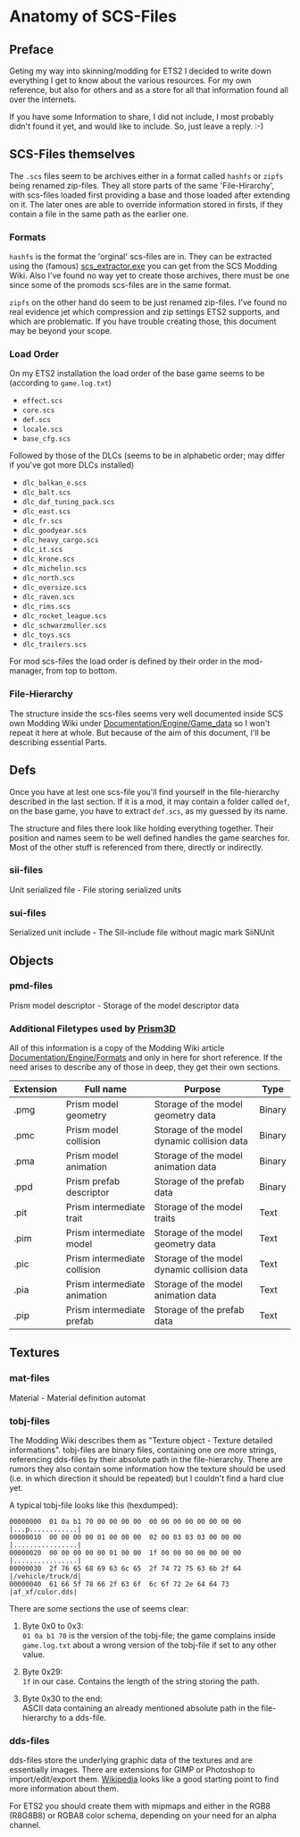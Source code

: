 # Anatomy of SCS-Files

## Preface
Geting my way into skinning/modding for ETS2 I decided to write down everything I get to know about the various resources. For my own reference, but also for others and as a store for all that information found all over the internets.

If you have some Information to share, I did not include, I most probably didn't found it yet, and would like to include. So, just leave a reply. :-)

## SCS-Files themselves
The `.scs` files seem to be archives either in a format called `hashfs` or `zipfs` being renamed zip-files. They all store parts of the same 'File-Hirarchy', with scs-files loaded first providing a base and those loaded after extending on it. The later ones are able to override information stored in firsts, if they contain a file in the same path as the earlier one.

### Formats
`hashfs` is the format the 'orginal' scs-files are in. They can be extracted using the (famous) [scs_extractor.exe](https://modding.scssoft.com/wiki/Documentation/Tools/Game_Archive_Extractor) you can get from the SCS Modding Wiki. Also I've found no way yet to create those archives, there must be one since some of the promods scs-files are in the same format.

`zipfs` on the other hand do seem to be just renamed zip-files. I've found no real evidence jet which compression and zip settings ETS2 supports, and which are problematic. If you have trouble creating those, this document may be beyond your scope.

### Load Order
On my ETS2 installation the load order of the base game seems to be (according to `game.log.txt`)
  * `effect.scs`
  * `core.scs`
  * `def.scs`
  * `locale.scs`
  * `base_cfg.scs`

Followed by those of the DLCs (seems to be in alphabetic order; may differ if you've got more DLCs installed)
  * `dlc_balkan_e.scs`
  * `dlc_balt.scs`
  * `dlc_daf_tuning_pack.scs`
  * `dlc_east.scs`
  * `dlc_fr.scs`
  * `dlc_goodyear.scs`
  * `dlc_heavy_cargo.scs`
  * `dlc_it.scs`
  * `dlc_krone.scs`
  * `dlc_michelin.scs`
  * `dlc_north.scs`
  * `dlc_oversize.scs`
  * `dlc_raven.scs`
  * `dlc_rims.scs`
  * `dlc_rocket_league.scs`
  * `dlc_schwarzmuller.scs`
  * `dlc_toys.scs`
  * `dlc_trailers.scs`

For mod scs-files the load order is defined by their order in the mod-manager, from top to bottom.

### File-Hierarchy
The structure inside the scs-files seems very well documented inside SCS own Modding Wiki under [Documentation/Engine/Game_data](https://modding.scssoft.com/wiki/Documentation/Engine/Game_data) so I won't repeat it here at whole. But because of the aim of this document, I'll be describing essential Parts.

## Defs
Once you have at lest one scs-file you'll find yourself in the file-hierarchy described in the last section. If it is a mod, it may contain a folder called `def`, on the base game, you have to extract `def.scs`, as my guessed by its name.

The structure and files there look like holding everything together. Their position and names seem to be well defined handles the game searches for. Most of the other stuff is referenced from there, directly or indirectly.

### sii-files
Unit serialized file - File storing serialized units 

### sui-files
Serialized unit include - The SII-include file without magic mark SiiNUnit 

## Objects

### pmd-files
Prism model descriptor - Storage of the model descriptor data

### Additional Filetypes used by [Prism3D](https://scssoft.com/technology)
All of this information is a copy of the Modding Wiki article [Documentation/Engine/Formats](https://modding.scssoft.com/wiki/Documentation/Engine/Formats) and only in here for short reference. If the need arises to describe any of those in deep, they get their own sections.

| Extension | Full name | Purpose | Type | 
|-----------|-----------|---------|------|
|.pmg | Prism model geometry         | Storage of the model geometry data          | Binary
|.pmc | Prism model collision        | Storage of the model dynamic collision data | Binary
|.pma | Prism model animation        | Storage of the model animation data         | Binary
|.ppd | Prism prefab descriptor      | Storage of the prefab data                  | Binary
|.pit | Prism intermediate trait     | Storage of the model traits                 | Text
|.pim | Prism intermediate model     | Storage of the model geometry data          | Text
|.pic | Prism intermediate collision | Storage of the model dynamic collision data | Text
|.pia | Prism intermediate animation | Storage of the model animation data         | Text
|.pip | Prism intermediate prefab    | Storage of the prefab data                  | Text 

## Textures

### mat-files
Material - Material definition
automat

### tobj-files
The Modding Wiki describes them as "Texture object - Texture detailed informations". tobj-files are binary files, containing one ore more strings, referencing dds-files by their absolute path in the file-hierarchy. There are rumors they also contain some information how the texture should be used (i.e. in which direction it should be repeated) but I couldn't find a hard clue yet.

A typical tobj-file looks like this (hexdumped):

    00000000  01 0a b1 70 00 00 00 00  00 00 00 00 00 00 00 00  |...p............|
    00000010  00 00 00 00 01 00 00 00  02 00 03 03 03 00 00 00  |................|
    00000020  00 00 00 00 00 01 00 00  1f 00 00 00 00 00 00 00  |................|
    00000030  2f 76 65 68 69 63 6c 65  2f 74 72 75 63 6b 2f 64  |/vehicle/truck/d|
    00000040  61 66 5f 78 66 2f 63 6f  6c 6f 72 2e 64 64 73     |af_xf/color.dds|

There are some sections the use of seems clear:

1. Byte 0x0 to 0x3:  
   `01 0a b1 70` is the version of the tobj-file; the game complains inside `game.log.txt` about a wrong version of the tobj-file if set to any other value.

2. Byte 0x29:  
   `1f` in our case. Contains the length of the string storing the path.

3. Byte 0x30 to the end:  
   ASCII data containing an already mentioned absolute path in the file-hierarchy to a dds-file.

### dds-files
dds-files store the underlying graphic data of the textures and are essentially images. There are extensions for GIMP or Photoshop to import/edit/export them. [Wikipedia](https://en.wikipedia.org/wiki/DirectDraw_Surface) looks like a good starting point to find more information about them.

For ETS2 you should create them with mipmaps and either in the RGB8 (R8G8B8) or RGBA8 color schema, depending on your need for an alpha channel.
